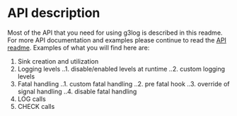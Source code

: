 # API description
Most of the API that you need for using g3log is described in this readme. For more API documentation and examples please continue to read the [API readme](API.markdown). Examples of what you will find here are: 
1. Sink creation and utilization
2. Logging levels 
..1. disable/enabled levels at runtime
..2. custom logging levels
3. Fatal handling
..1. custom fatal handling
..2. pre fatal hook
..3. override of signal handling
..4. disable fatal handling
4. LOG calls
5. CHECK calls
